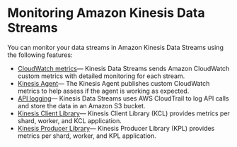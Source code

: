 # Monitoring Amazon Kinesis Data Streams<a name="monitoring"></a>

You can monitor your data streams in Amazon Kinesis Data Streams using the following features:
+ [CloudWatch metrics](monitoring-with-cloudwatch.md)— Kinesis Data Streams sends Amazon CloudWatch custom metrics with detailed monitoring for each stream\.
+ [Kinesis Agent](agent-health.md)— The Kinesis Agent publishes custom CloudWatch metrics to help assess if the agent is working as expected\.
+ [API logging](logging-using-cloudtrail.md)— Kinesis Data Streams uses AWS CloudTrail to log API calls and store the data in an Amazon S3 bucket\.
+ [Kinesis Client Library](monitoring-with-kcl.md)— Kinesis Client Library \(KCL\) provides metrics per shard, worker, and KCL application\.
+ [Kinesis Producer Library](monitoring-with-kpl.md)— Kinesis Producer Library \(KPL\) provides metrics per shard, worker, and KPL application\.